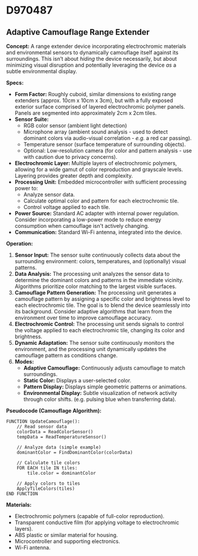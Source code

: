 # D970487

## Adaptive Camouflage Range Extender

**Concept:** A range extender device incorporating electrochromic materials and environmental sensors to dynamically camouflage itself against its surroundings. This isn’t about *hiding* the device necessarily, but about minimizing visual disruption and potentially leveraging the device *as* a subtle environmental display.

**Specs:**

*   **Form Factor:** Roughly cuboid, similar dimensions to existing range extenders (approx. 10cm x 10cm x 3cm), but with a fully exposed exterior surface comprised of layered electrochromic polymer panels.  Panels are segmented into approximately 2cm x 2cm tiles.
*   **Sensor Suite:**
    *   RGB color sensor (ambient light detection)
    *   Microphone array (ambient sound analysis - used to detect dominant colors via audio-visual correlation - *e.g.* a red car passing).
    *   Temperature sensor (surface temperature of surrounding objects).
    *   Optional: Low-resolution camera (for color and pattern analysis - use with caution due to privacy concerns).
*   **Electrochromic Layer:**  Multiple layers of electrochromic polymers, allowing for a wide gamut of color reproduction and grayscale levels.  Layering provides greater depth and complexity.
*   **Processing Unit:** Embedded microcontroller with sufficient processing power to:
    *   Analyze sensor data.
    *   Calculate optimal color and pattern for each electrochromic tile.
    *   Control voltage applied to each tile.
*   **Power Source:** Standard AC adapter with internal power regulation. Consider incorporating a low-power mode to reduce energy consumption when camouflage isn't actively changing.
*   **Communication:** Standard Wi-Fi antenna, integrated into the device.

**Operation:**

1.  **Sensor Input:** The sensor suite continuously collects data about the surrounding environment: colors, temperatures, and (optionally) visual patterns.
2.  **Data Analysis:** The processing unit analyzes the sensor data to determine the dominant colors and patterns in the immediate vicinity.  Algorithms prioritize color matching to the largest visible surfaces.
3.  **Camouflage Pattern Generation:** The processing unit generates a camouflage pattern by assigning a specific color and brightness level to each electrochromic tile.  The goal is to blend the device seamlessly into its background.  Consider adaptive algorithms that learn from the environment over time to improve camouflage accuracy.
4.  **Electrochromic Control:** The processing unit sends signals to control the voltage applied to each electrochromic tile, changing its color and brightness.
5.  **Dynamic Adaptation:** The sensor suite continuously monitors the environment, and the processing unit dynamically updates the camouflage pattern as conditions change.
6.  **Modes:**
    *   **Adaptive Camouflage:** Continuously adjusts camouflage to match surroundings.
    *   **Static Color:** Displays a user-selected color.
    *   **Pattern Display:** Displays simple geometric patterns or animations.
    *   **Environmental Display:** Subtle visualization of network activity through color shifts. (e.g. pulsing blue when transferring data).

**Pseudocode (Camouflage Algorithm):**

```
FUNCTION UpdateCamouflage():
    // Read sensor data
    colorData = ReadColorSensor()
    tempData = ReadTemperatureSensor()

    // Analyze data (simple example)
    dominantColor = FindDominantColor(colorData)

    // Calculate tile colors
    FOR EACH tile IN tiles:
        tile.color = dominantColor

    // Apply colors to tiles
    ApplyTileColors(tiles)
END FUNCTION
```

**Materials:**

*   Electrochromic polymers (capable of full-color reproduction).
*   Transparent conductive film (for applying voltage to electrochromic layers).
*   ABS plastic or similar material for housing.
*   Microcontroller and supporting electronics.
*   Wi-Fi antenna.